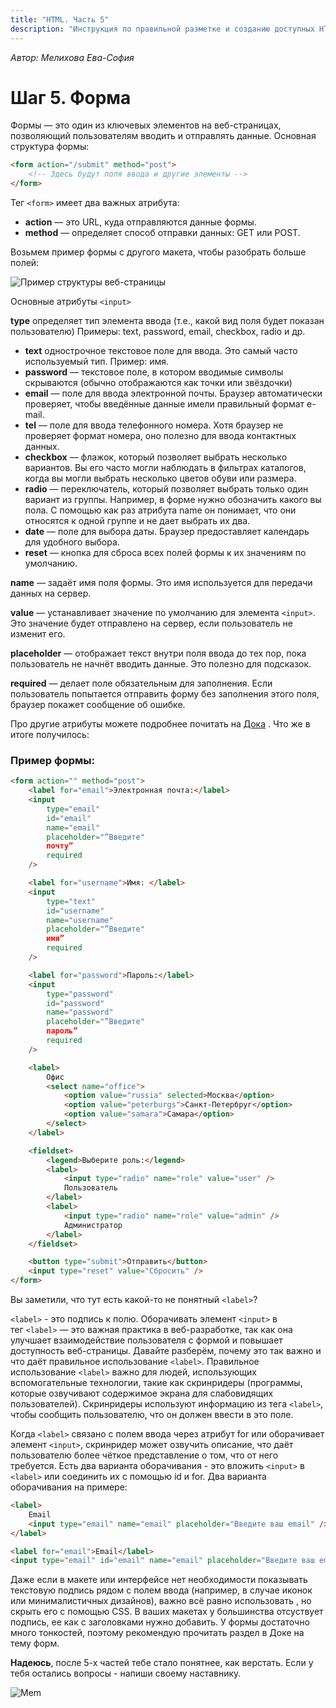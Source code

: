 ```yaml
---
title: "HTML. Часть 5"
description: "Инструкция по правильной разметке и созданию доступных HTML-форм на сайте."
---
```


_Автор: Мелихова Ева-София_

# Шаг 5. Форма

Формы — это один из ключевых элементов на веб-страницах, позволяющий пользователям вводить и отправлять данные. Основная структура формы:

```html
<form action="/submit" method="post">
    <!-- Здесь будут поля ввода и другие элементы -->
</form>
```

Тег `<form>` имеет два важных атрибута:

- **action** — это URL, куда отправляются данные формы.
- **method** — определяет способ отправки данных: GET или POST.

Возьмем пример формы с другого макета, чтобы разобрать больше полей:

![Пример структуры веб-страницы](/web-course-site/html/example11.png)

Основные атрибуты `<input>`

**type** определяет тип элемента ввода (т.е., какой вид поля будет показан пользователю) Примеры: text, password, email, checkbox, radio и др.

- **text** однострочное текстовое поле для ввода. Это самый часто используемый тип. Пример: имя.
- **password** — текстовое поле, в котором вводимые символы скрываются (обычно отображаются как точки или звёздочки)
- **email** — поле для ввода электронной почты. Браузер автоматически проверяет, чтобы введённые данные имели правильный формат e-mail.
- **tel** — поле для ввода телефонного номера. Хотя браузер не проверяет формат номера, оно полезно для ввода контактных данных.
- **checkbox** — флажок, который позволяет выбрать несколько вариантов. Вы его часто могли наблюдать в фильтрах каталогов, когда вы могли выбрать несколько цветов обуви или размера.
- **radio** — переключатель, который позволяет выбрать только один вариант из группы. Например, в форме нужно обозначить какого вы пола. С помощью как раз атрибута name он понимает, что они относятся к одной группе и не дает выбрать их два.
- **date** — поле для выбора даты. Браузер предоставляет календарь для удобного выбора.
- **reset** — кнопка для сброса всех полей формы к их значениям по умолчанию.

**name** — задаёт имя поля формы. Это имя используется для передачи данных на сервер.

**value** — устанавливает значение по умолчанию для элемента `<input>`. Это значение будет отправлено на сервер, если пользователь не изменит его.

**placeholder** — отображает текст внутри поля ввода до тех пор, пока пользователь не начнёт вводить данные. Это полезно для подсказок.

**required** — делает поле обязательным для заполнения. Если пользователь попытается отправить форму без заполнения этого поля, браузер покажет сообщение об ошибке.

Про другие атрибуты можете подробнее почитать на [Дока](https://doka.guide/html/) . Что же в итоге получилось:

### Пример формы:

```html
<form action="" method="post">
    <label for="email">Электронная почта:</label>
    <input
        type="email"
        id="email"
        name="email"
        placeholder="”Введите"
        почту”
        required
    />

    <label for="username">Имя: </label>
    <input
        type="text"
        id="username"
        name="username"
        placeholder="”Введите"
        имя”
        required
    />

    <label for="password">Пароль:</label>
    <input
        type="password"
        id="password"
        name="password"
        placeholder="”Введите"
        пароль”
        required
    />

    <label>
        Офис
        <select name="office">
            <option value="russia" selected>Москва</option>
            <option value="peterburgs">Санкт-Петербруг</option>
            <option value="samara">Самара</option>
        </select>
    </label>

    <fieldset>
        <legend>Выберите роль:</legend>
        <label>
            <input type="radio" name="role" value="user" />
            Пользователь
        </label>
        <label>
            <input type="radio" name="role" value="admin" />
            Администратор
        </label>
    </fieldset>

    <button type="submit">Отправить</button>
    <input type="reset" value="Сбросить" />
</form>
```

Вы заметили, что тут есть какой-то не понятный `<label>`?

`<label>` - это подпись к полю. Оборачивать элемент `<input>` в тег `<label>` — это важная практика в веб-разработке, так как она улучшает взаимодействие пользователя с формой и повышает доступность веб-страницы. Давайте разберём, почему это так важно и что даёт правильное использование `<label>`.
Правильное использование `<label>` важно для людей, использующих вспомогательные технологии, такие как скринридеры (программы, которые озвучивают содержимое экрана для слабовидящих пользователей). Скринридеры используют информацию из тега `<label>`, чтобы сообщить пользователю, что он должен ввести в это поле.

Когда `<label>` связано с полем ввода через атрибут for или оборачивает элемент `<input>`, скринридер может озвучить описание, что даёт пользователю более чёткое представление о том, что от него требуется. Есть два варианта оборачивания - это вложить `<input>` в `<label>` или соединить их с помощью id и for.
Два варианта оборачивания на примере:

```html
<label>
    Email
    <input type="email" name="email" placeholder="Введите ваш email" />
</label>
```

```html
<label for="email">Email</label>
<input type="email" id="email" name="email" placeholder="Введите ваш email" />
```

Даже если в макете или интерфейсе нет необходимости показывать текстовую подпись рядом с полем ввода (например, в случае иконок или минималистичных дизайнов), важно всё равно использовать <label>, но скрыть его с помощью CSS. В ваших макетах у большинства отсуствует подпись, ее как с заголовками нужно добавить.
У формы достаточно много тонкостей, поэтому рекомендую прочитать раздел в Доке на тему форм.

**Надеюсь**, после 5-х частей тебе стало понятнее, как верстать. Если у тебя остались вопросы - напиши своему наставнику.

![Mem](/web-course-site/html/mem2.png)
